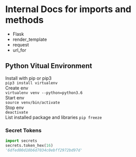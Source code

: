 # Internal Docs for imports and methods

- Flask
- render_template
- request
- url_for

## Python Vitual Environment

Install with pip or pip3  
`pip3 install virtualenv`  
Create env  
`virtualenv venv --python=python3.6`  
Start env  
`source venv/bin/activate`  
Stop env  
`deactivate`  
List installed package and libraries
`pip freeze`

### Secret Tokens

``` python
import secrets
secrets.token_hex(16)
'6dfed00d10b6d7034c0ebff2972bd97d'
```

